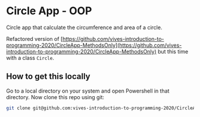# Circle App - OOP

Circle app that calculate the circumference and area of a circle.

Refactored version of [https://github.com/vives-introduction-to-programming-2020/CircleApp-MethodsOnly](https://github.com/vives-introduction-to-programming-2020/CircleApp-MethodsOnly) but this time with a class `Circle`.

## How to get this locally

Go to a local directory on your system and open Powershell in that directory. Now clone this repo using git:

```bash
git clone git@github.com:vives-introduction-to-programming-2020/CircleApp-OOP.git
```
